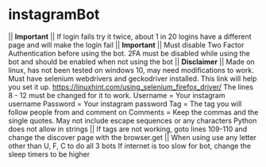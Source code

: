 # instagramBot
|| **Important** || If login fails try it twice, about 1 in 20 logins have a different page and will make the login fail
|| **Important** || Must disable Two Factor Authentication before using the bot. 2FA must be disabled while using the bot and should be enabled when not using the bot
|| **Disclaimer** || Made on linux, has not been tested on windows 10, may need modifications to work.
Must have selenium webdrivers and geckodriver installed. 
This link will help you set it up. https://linuxhint.com/using_selenium_firefox_driver/
The lines 8 - 12 must be changed for it to work. 
Username = Your instagram username
Password = Your instagram password
Tag = The tag you will follow people from and comment on
Comments = Keep the commas and the single quotes. May not include escape sequences or any characters Python does not allow in strings
|| If tags are not working, goto lines 109-110 and change the discover page with the browser.get ||
When using use any letter other than U, F, C to do all 3 bots
If internet is too slow for bot, change the sleep timers to be higher
